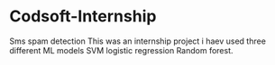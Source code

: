 # Codsoft-Internship
Sms spam detection
This was an internship project
i haev used three different ML models SVM logistic regression Random forest.
